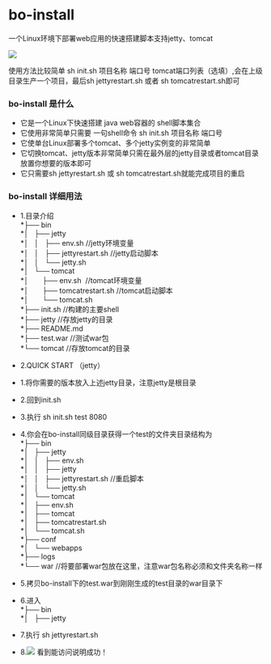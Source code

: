# bo-install
一个Linux环境下部署web应用的快速搭建脚本支持jetty、tomcat


![](http://7xt9nt.com1.z0.glb.clouddn.com/5a22ba13e4b0dce08034c495?e=1512228900&token=trhI0BY8QfVrIGn9nENop6JAc6l5nZuxhjQ62UfM:uATC-Ix_TcbsjGXkyhRce6o5xrk=)

使用方法比较简单 sh init.sh 项目名称 端口号 tomcat端口列表（选填）,会在上级目录生产一个项目，最后sh jettyrestart.sh 或者 sh tomcatrestart.sh即可

### bo-install 是什么
* 它是一个Linux下快速搭建 java web容器的 shell脚本集合 <br>
* 它使用非常简单只需要 一句shell命令 sh init.sh 项目名称 端口号 <br>
* 它使单台Linux部署多个tomcat、多个jetty实例变的非常简单 <br>
* 它切换tomcat、jetty版本非常简单只需在最外层的jetty目录或者tomcat目录放置你想要的版本即可 <br>
* 它只需要sh jettyrestart.sh 或 sh tomcatrestart.sh就能完成项目的重启 <br>


### bo-install 详细用法
* 1.目录介绍 <br>
*├── bin <br>
*│   ├── jetty <br>
*│   │   ├── env.sh //jetty环境变量 <br> 
*│   │   ├── jettyrestart.sh //jetty启动脚本 <br>
*│   │   └── jetty.sh <br>
*│   └── tomcat <br>
*│       ├── env.sh  //tomcat环境变量 <br>
*│       ├── tomcatrestart.sh //tomcat启动脚本 <br>
*│       └── tomcat.sh <br>
*├── init.sh //构建的主要shell <br>
*├── jetty //存放jetty的目录 <br>
*├── README.md <br>
*├── test.war //测试war包 <br>
*└── tomcat //存放tomcat的目录 <br>

* 2.QUICK START （jetty）
* 1.将你需要的版本放入上述jetty目录，注意jetty是根目录 <br>
* 2.回到init.sh <br>
* 3.执行 sh init.sh test 8080 <br>
* 4.你会在bo-install同级目录获得一个test的文件夹目录结构为 <br>
*├── bin <br>
*│   ├── jetty <br>
*│   │   ├── env.sh <br>
*│   │   ├── jetty <br>
*│   │   ├── jettyrestart.sh //重启脚本 <br>
*│   │   └── jetty.sh <br>
*│   └── tomcat <br>
*│       ├── env.sh <br>
*│       ├── tomcat <br>
*│       ├── tomcatrestart.sh <br>
*│       └── tomcat.sh <br>
*├── conf <br>
*│   └── webapps <br>
*├── logs <br>
*└── war //将要部署war包放在这里，注意war包名称必须和文件夹名称一样 <br>
* 5.拷贝bo-install下的test.war到刚刚生成的test目录的war目录下 <br>
* 6.进入 <br>
*├── bin <br>
*│   ├── jetty <br>
* 7.执行 sh jettyrestart.sh  <br>
* 8.![](http://7xt9nt.com1.z0.glb.clouddn.com/5a254e68e4b0dce0803585fb?e=1512397944&token=trhI0BY8QfVrIGn9nENop6JAc6l5nZuxhjQ62UfM:Q4M91Dn3vJyKnLGdDD6teR0fz9o=) 看到能访问说明成功！

 
 





